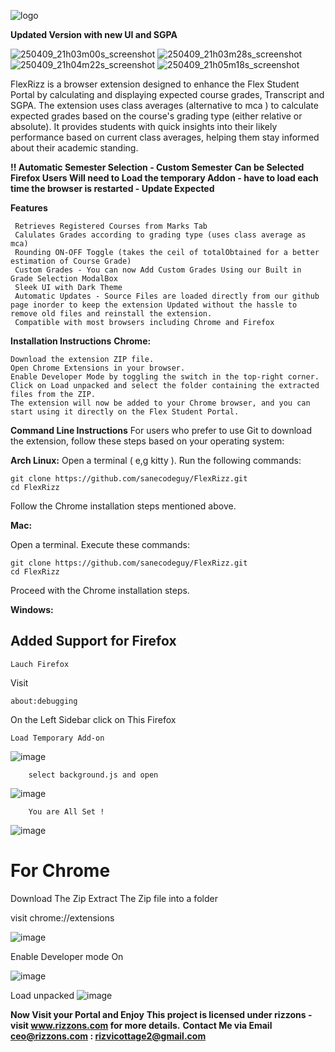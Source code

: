 ![logo](https://github.com/user-attachments/assets/54474935-a79b-4b68-9889-26cb0f9b58e3)


**Updated Version with new UI and SGPA**

![250409_21h03m00s_screenshot](https://github.com/user-attachments/assets/2b389a29-1fb7-499b-bd11-7e0bb489317b)
![250409_21h03m28s_screenshot](https://github.com/user-attachments/assets/96ea72e3-12a5-48a8-85c1-ae6c99a3e909)
![250409_21h04m22s_screenshot](https://github.com/user-attachments/assets/545ce935-ef17-4675-be0a-b1a35e2de52d)
![250409_21h05m18s_screenshot](https://github.com/user-attachments/assets/baeef62d-3db3-4c04-871c-0785465b1259)


FlexRizz is a browser extension designed to enhance the Flex Student Portal by calculating and displaying expected course grades, Transcript and SGPA. The extension uses class averages (alternative to mca ) to calculate expected grades based on the course's grading type (either relative or absolute). It provides students with quick insights into their likely performance based on current class averages, helping them stay informed about their academic standing.

**!! Automatic Semester Selection - Custom Semester Can be Selected**
**Firefox Users Will need to Load the temporary Addon - have to load each time the browser is restarted - Update Expected**

**Features**

     Retrieves Registered Courses from Marks Tab
     Calulates Grades according to grading type (uses class average as mca)
     Rounding ON-OFF Toggle (takes the ceil of totalObtained for a better estimation of Course Grade)
     Custom Grades - You can now Add Custom Grades Using our Built in Grade Selection ModalBox
     Sleek UI with Dark Theme
     Automatic Updates - Source Files are loaded directly from our github page inorder to keep the extension Updated without the hassle to remove old files and reinstall the extension.
     Compatible with most browsers including Chrome and Firefox
     
     
**Installation Instructions**
**Chrome:**

    Download the extension ZIP file.
    Open Chrome Extensions in your browser.
    Enable Developer Mode by toggling the switch in the top-right corner.
    Click on Load unpacked and select the folder containing the extracted files from the ZIP.
    The extension will now be added to your Chrome browser, and you can start using it directly on the Flex Student Portal.
    
**Command Line Instructions**
For users who prefer to use Git to download the extension, follow these steps based on your operating system:

**Arch Linux:**
  Open a terminal ( e,g kitty ).
  Run the following commands:

    git clone https://github.com/sanecodeguy/FlexRizz.git
    cd FlexRizz

  Follow the Chrome installation steps mentioned above.
    
**Mac:**

  Open a terminal.
  Execute these commands:

    git clone https://github.com/sanecodeguy/FlexRizz.git
    cd FlexRizz

  Proceed with the Chrome installation steps.

**Windows:**

## Added Support for Firefox 

    Lauch Firefox
 Visit   
    
    about:debugging

 On the Left Sidebar click on This Firefox

    Load Temporary Add-on

![image](https://github.com/user-attachments/assets/4b2aee9a-fec2-4d5e-b628-3f77d9be7ebf)
            
        select background.js and open
![image](https://github.com/user-attachments/assets/b99fc608-d22b-471c-9acf-9f7a489011c2)

        You are All Set !
![image](https://github.com/user-attachments/assets/f727b2e5-4ada-4e79-ab2d-0721767ec956)

# For Chrome 

Download The Zip
Extract The Zip file into a folder

visit chrome://extensions

![image](https://github.com/user-attachments/assets/be5dcaf9-5969-483d-be8f-cf78af088332)

Enable Developer mode On

![image](https://github.com/user-attachments/assets/f50f6595-fc6e-466e-84b3-139a1eb9303b)

Load unpacked 
![image](https://github.com/user-attachments/assets/d8f77316-aa49-4c5a-b637-41a9b7d2072d)

**Now Visit your Portal and Enjoy**
**This project is licensed under rizzons - visit www.rizzons.com for more details.**
**Contact Me via Email ceo@rizzons.com : rizvicottage2@gmail.com**
